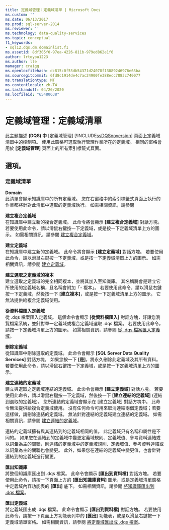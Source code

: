 ```yaml
---
title: 定義域管理：定義域清單 | Microsoft Docs
ms.custom: ''
ms.date: 06/13/2017
ms.prod: sql-server-2014
ms.reviewer: ''
ms.technology: data-quality-services
ms.topic: conceptual
f1_keywords:
- sql12.dqs.dm.domainlist.f1
ms.assetid: 8df305f0-97ea-4226-811b-979ed862e1f0
author: lrtoyou1223
ms.author: lle
manager: craigg
ms.openlocfilehash: dc815c0f53db54371d24078f13089246976e63ba
ms.sourcegitcommit: 6fd8c1914de4c7ac24900fe388ecc7883c740077
ms.translationtype: MT
ms.contentlocale: zh-TW
ms.lasthandoff: 04/26/2020
ms.locfileid: "65480638"
---
```

# <a name="domain-management-domain-list"></a>定義域管理：定義域清單
  此主題描述 **(DQS) 中** [定義域管理] [!INCLUDE[ssDQSnoversion](../includes/ssdqsnoversion-md.md)] 頁面上定義域清單中的控制項。 使用此窗格可選取執行管理作業所在的定義域。 相同的窗格會用於 **[定義域管理]** 頁面上的所有索引標籤式頁面。  
  
## <a name="options"></a>選項。  
  
### <a name="domains-list"></a>定義域清單  
 **Domain**  
 此清單會顯示知識庫中的所有定義域。 您在右窗格中的索引標籤式頁面上執行的作業都將針對此清單中選取的定義域執行。 如需相關資訊，請參閱  
  
 **建立複合定義域**  
 在知識庫中建立新的複合定義域。 此命令將會顯示 **[建立複合定義域]** 對話方塊。 若要使用此命令，請以滑鼠右鍵按一下定義域，或是按一下定義域清單上方的圖示。 如需相關資訊，請參閱 [建立複合定義域](../../2014/data-quality-services/create-a-composite-domain.md)。  
  
 **建立定義域**  
 在知識庫中建立新的定義域。 此命令將會顯示 **[建立定義域]** 對話方塊。 若要使用此命令，請以滑鼠右鍵按一下定義域，或是按一下定義域清單上方的圖示。 如需相關資訊，請參閱 [建立定義域](../../2014/data-quality-services/create-a-domain.md)。  
  
 **建立選取之定義域的複本**  
 建立選取之定義域的完全相同複本，並將其加入至知識庫。 其名稱將會是建立它所使用的定義域名稱，且名稱會附加「- 複本」。 若要使用此命令，請以滑鼠右鍵按一下定義域，然後按一下 **[建立複本]**，或是按一下定義域清單上方的圖示。 它無法提供給複合定義域使用。  
  
 **從資料檔匯入定義域**  
 從 .dqs 檔案匯入定義域。 這個命令會顯示 **[從資料檔匯入]** 對話方塊，好讓您瀏覽檔案系統，並針對單一定義域或複合定義域選取 .dqs 檔案。 若要使用此命令，請按一下定義域清單上方的圖示。 如需相關資訊，請參閱 [從 .dqs 檔案匯入定義域](../../2014/data-quality-services/import-a-domain-from-a-dqs-file.md)。  
  
 **刪除定義域**  
 從知識庫中刪除選取的定義域。 此命令會顯示 **[SQL Server Data Quality Services]** 對話方塊。 如果您按一下 **[是]**，將永久刪除此定義域及其所有資料。 若要使用此命令，請以滑鼠右鍵按一下定義域，或是按一下定義域清單上方的圖示。  
  
 **建立連結的定義域**  
 建立與選取之定義域連結的定義域。 此命令會顯示 **[建立定義域]** 對話方塊。 若要使用此命令，請以滑鼠右鍵按一下定義域，然後按一下 **[建立連結的定義域]** (連結到選取的定義域)。 您所連結的定義域會顯示在 [建立定義域] 對話方塊中。 此命令無法提供給複合定義域使用。 沒有任何命令可用來取消連結兩個定義域；若要這樣做，請刪除連結的定義域。 無法針對連結的定義域建立連結的定義域。 如需相關資訊，請參閱 [建立連結的定義域](../../2014/data-quality-services/create-a-linked-domain.md)。  
  
 連結的定義域擁有與其連結到的定義域相同的值。 此定義域只有名稱和屬性是不同的。 如果您在連結到的定義域中變更定義域規則、定義域值、參考資料連結或以詞彙為主的關聯，則連結的定義域中的定義域規則、定義域值、參考資料連結或以詞彙為主的關聯也會變更。 此外，如果您在連結的定義域中變更值，也會針對連結到的定義域進行變更。  
  
 **匯出知識庫**  
 將整個知識庫匯出到 .dqs 檔案。 此命令會顯示 **[匯出到資料檔]** 對話方塊。 若要使用此命令，請按一下頁面上方的 **[匯出知識庫資料]** 圖示，或是定義域清單窗格中定義域內容功能表的 **[匯出]** 底下。 如需相關資訊，請參閱 [將知識庫匯出到 .dqs 檔案](../../2014/data-quality-services/export-a-knowledge-base-to-a-dqs-file.md)。  
  
 **匯出定義域**  
 將定義域匯出成 .dqs 檔案。 此命令會顯示 **[匯出到資料檔]** 對話方塊。 若要使用此命令，請按一下頁面上方功能表列中的 **[匯出]** 功能表，或是以滑鼠右鍵按一下定義域清單窗格。 如需相關資訊，請參閱 [將定義域匯出成 .dqs 檔案](../../2014/data-quality-services/export-a-domain-to-a-dqs-file.md)。  
  
  
